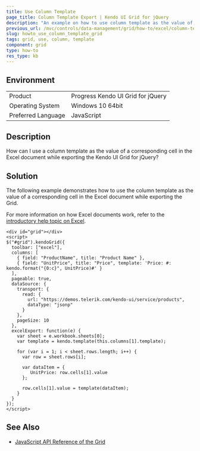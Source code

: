 ```yaml
---
title: Use Column Template
page_title: Column Template Export | Kendo UI Grid for jQuery
description: "An example on how to use column template as the value of a corresponding cell in the Excel document while exporting the Kendo UI Grid for jQuery."
previous_url: /mvc/controls/data-management/grid/how-to/excel/column-template-export, /controls/data-management/grid/how-to/excel/column-template-export
slug: howto_use_column_template_grid
tags: grid, use, column, template
component: grid
type: how-to
res_type: kb
---
```


## Environment

<table>
 <tr>
  <td>Product</td>
  <td>Progress Kendo UI Grid for jQuery</td>
 </tr>
 <tr>
  <td>Operating System</td>
  <td>Windows 10 64bit</td>
 </tr>
 <tr>
  <td>Preferred Language</td>
  <td>JavaScript</td>
 </tr>
</table>


## Description

How can I use a column template as the value of a corresponding cell in the Excel document while exporting the Kendo UI Grid for jQuery?

## Solution

The following example demonstrates how to use the column template as the value of a corresponding cell in the Excel document while exporting the Grid.

For more information on how Excel documents work, refer to the [introductory help topic on Excel](/framework/excel/introduction#create-excel-document).

```dojo
<div id="grid"></div>
<script>
$("#grid").kendoGrid({
  toolbar: ["excel"],
  columns: [
    { field: "ProductName", title: "Product Name" },
    { field: "UnitPrice", title: "Price", template: 'Price: #: kendo.format("{0:c}", UnitPrice)#' }
  ],
  pageable: true,
  dataSource: {
    transport: {
      read: {
        url: "https://demos.telerik.com/kendo-ui/service/products",
        dataType: "jsonp"
      }
    },
    pageSize: 10
  },
  excelExport: function(e) {
    var sheet = e.workbook.sheets[0];
    var template = kendo.template(this.columns[1].template);

    for (var i = 1; i < sheet.rows.length; i++) {
      var row = sheet.rows[i];

      var dataItem = {
         UnitPrice: row.cells[1].value
      };

      row.cells[1].value = template(dataItem);
    }
  }
});
</script>
```

## See Also

* [JavaScript API Reference of the Grid](/api/javascript/ui/grid)

